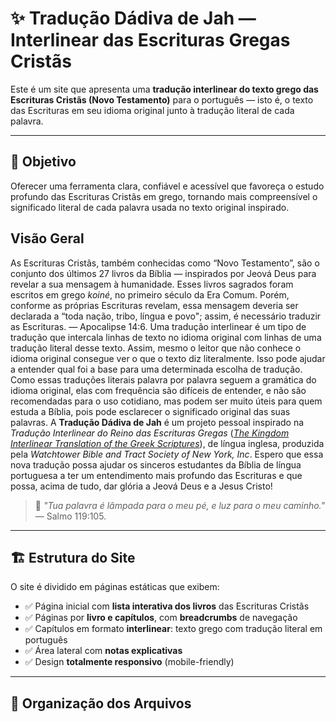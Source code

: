 # ✨ Tradução Dádiva de Jah — Interlinear das Escrituras Gregas Cristãs

 Este é um site que apresenta uma **tradução interlinear do texto grego das Escrituras Cristãs (Novo Testamento)** para o português — isto é, o texto das Escrituras em seu idioma original junto à tradução literal de cada palavra.

---

## 🎯 Objetivo

 Oferecer uma ferramenta clara, confiável e acessível que favoreça o estudo profundo das Escrituras Cristãs em grego, tornando mais compreensível o significado literal de cada palavra usada no texto original inspirado.

## Visão Geral

 As Escrituras Cristãs, também conhecidas como “Novo Testamento”, são o conjunto dos últimos 27 livros da Bíblia — inspirados por Jeová Deus para revelar a sua mensagem à humanidade. Esses livros sagrados foram escritos em grego *koiné*, no primeiro século da Era Comum. Porém, conforme as próprias Escrituras revelam, essa mensagem deveria ser declarada a “toda nação, tribo, língua e povo"; assim, é necessário traduzir as Escrituras. — Apocalipse 14:6. 
 Uma tradução interlinear é um tipo de tradução que intercala linhas de texto no idioma original com linhas de uma tradução literal desse texto. Assim, mesmo o leitor que não conhece o idioma original consegue ver o que o texto diz literalmente. Isso pode ajudar a entender qual foi a base para uma determinada escolha de tradução. Como essas traduções literais palavra por palavra seguem a gramática do idioma original, elas com frequência são difíceis de entender, e não são recomendadas para o uso cotidiano, mas podem ser muito úteis para quem estuda a Bíblia, pois pode esclarecer o significado original das suas palavras.
 A **Tradução Dádiva de Jah** é um projeto pessoal inspirado na *Tradução Interlinear do Reino das Escrituras Gregas* ([*The Kingdom Interlinear Translation of the Greek Scriptures*](https://wol.jw.org/en/wol/binav/r1/lp-e/int)), de língua inglesa, produzida pela *Watchtower Bible and Tract Society of New York, Inc*. Espero que essa nova tradução possa ajudar os sinceros estudantes da Bíblia de língua portuguesa a ter um entendimento mais profundo das Escrituras e que possa, acima de tudo, dar glória a Jeová Deus e a Jesus Cristo!

> 📖 *"Tua palavra é lâmpada para o meu pé, e luz para o meu caminho."* — Salmo 119:105.

---

## 🏗️ Estrutura do Site

O site é dividido em páginas estáticas que exibem:

- ✅ Página inicial com **lista interativa dos livros** das Escrituras Cristãs
- ✅ Páginas por **livro e capítulos**, com **breadcrumbs** de navegação  
- ✅ Capítulos em formato **interlinear**: texto grego com tradução literal em português  
- ✅ Área lateral com **notas explicativas**  
- ✅ Design **totalmente responsivo** (mobile-friendly)

---

## 📁 Organização dos Arquivos


